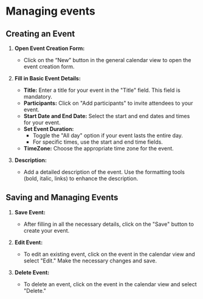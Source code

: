 # Managing events

## Creating an Event

1. **Open Event Creation Form:**
   - Click on the “New” button in the general calendar view to open the event creation form.

2. **Fill in Basic Event Details:**
   - **Title:** Enter a title for your event in the "Title" field. This field is mandatory.
   - **Participants:** Click on "Add participants" to invite attendees to your event.
   - **Start Date and End Date:** Select the start and end dates and times for your event.
	- **Set Event Duration:**
	   - Toggle the "All day" option if your event lasts the entire day.
	   - For specific times, use the start and end time fields.
   - **TimeZone:** Choose the appropriate time zone for the event.

5. **Description:**
   - Add a detailed description of the event. Use the formatting tools (bold, italic, links) to enhance the description.


## Saving and Managing Events

1. **Save Event:**
   - After filling in all the necessary details, click on the "Save" button to create your event.

2. **Edit Event:**
   - To edit an existing event, click on the event in the calendar view and select "Edit." Make the necessary changes and save.

3. **Delete Event:**
   - To delete an event, click on the event in the calendar view and select "Delete."


<Hubspot />
<Clarity />
<GoogleAnalytics />

